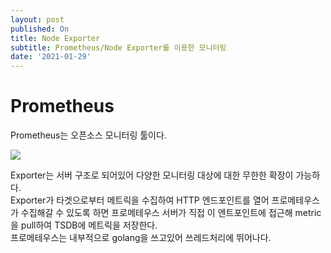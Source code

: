```yaml
---
layout: post
published: On
title: Node Exporter
subtitle: Prometheus/Node Exporter를 이용한 모니터링
date: '2021-01-29'
---
```


# Prometheus
Prometheus는 오픈소스 모니터링 툴이다.

<img src="https://miro.medium.com/max/1400/0*_EqEmeXfdivLrtTu.png">



Exporter는 서버 구조로 되어있어 다양한 모니터링 대상에 대한 무한한 확장이 가능하다. <br>
Exporter가 타겟으로부터 메트릭을 수집하여 HTTP 엔드포인트를 열어 프로메테우스가 수집해갈 수 있도록 하면 프로메테우스 서버가 직접 이 엔트포인트에 접근해 metric을 pull하여 TSDB에 메트릭을 저장한다. <br>
프로메테우스는 내부적으로 golang을 쓰고있어 쓰레드처리에 뛰어나다. 